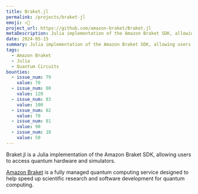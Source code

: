 ```yaml
---
title: Braket.jl
permalink: /projects/braket-jl
emoji: ⚛️🔴
project_url: https://github.com/amazon-braket/Braket.jl
metaDescription: Julia implementation of the Amazon Braket SDK, allowing users to access quantum hardware and simulators
date: 2024-05-15
summary: Julia implementation of the Amazon Braket SDK, allowing users to access quantum hardware and simulators
tags:
  - Amazon Braket
  - Julia
  - Quantum Circuits
bounties:
  - issue_num: 79
    value: 70
  - issue_num: 80
    value: 120
  - issue_num: 83
    value: 100
  - issue_num: 82
    value: 70
  - issue_num: 81
    value: 90
  - issue_num: 18
    value: 50
---
```


Braket.jl is a Julia implementation of the Amazon Braket SDK, allowing users to access quantum hardware and simulators.

[Amazon Braket](https://aws.amazon.com/braket/) is a fully managed quantum computing service designed to help speed up scientific research and software development for quantum computing.
